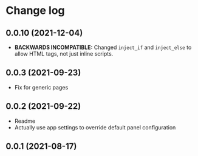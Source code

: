 # Change log

## 0.0.10 (2021-12-04)

- **BACKWARDS INCOMPATIBLE:** Changed ``inject_if`` and ``inject_else`` to
  allow HTML tags, not just inline scripts.


## 0.0.3 (2021-09-23)

- Fix for generic pages


## 0.0.2 (2021-09-22)

- Readme
- Actually use app settings to override default panel configuration


## 0.0.1 (2021-08-17)
